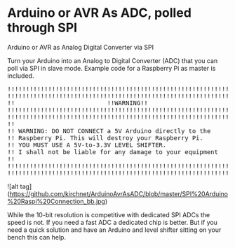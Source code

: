 # Arduino or AVR As ADC, polled through SPI
Arduino or AVR as Analog Digital Converter via SPI

Turn your Arduino into an Analog to Digital Converter (ADC) that you can poll via SPI in slave mode. Example code for a Raspberry Pi as master is included.

<pre>!!!!!!!!!!!!!!!!!!!!!!!!!!!!!!!!!!!!!!!!!!!!!!!!!!!!!!!!!!!!!!!!
!!!!!!!!!!!!!!!!!!!!!!!!!!!!!!!!!!!!!!!!!!!!!!!!!!!!!!!!!!!!!!!!
!!                         !!WARNING!!                        !!   
!!!!!!!!!!!!!!!!!!!!!!!!!!!!!!!!!!!!!!!!!!!!!!!!!!!!!!!!!!!!!!!!
!!!!!!!!!!!!!!!!!!!!!!!!!!!!!!!!!!!!!!!!!!!!!!!!!!!!!!!!!!!!!!!!
!!                                                            !!
!! WARNING: DO NOT CONNECT a 5V Arduino directly to the       !!
!! Raspberry Pi. This will destroy your Raspberry Pi.         !!
!! YOU MUST USE A 5V-to-3.3V LEVEL SHIFTER.                   !!
!! I shall not be liable for any damage to your equipment     !!
!!                                                            !!
!!!!!!!!!!!!!!!!!!!!!!!!!!!!!!!!!!!!!!!!!!!!!!!!!!!!!!!!!!!!!!!!
!!!!!!!!!!!!!!!!!!!!!!!!!!!!!!!!!!!!!!!!!!!!!!!!!!!!!!!!!!!!!!!!</pre>
![alt tag] (https://github.com/kirchnet/ArduinoAvrAsADC/blob/master/SPI%20Arduino%20Raspi%20Connection_bb.jpg)

While the 10-bit resolution is competitive with dedicated SPI ADCs the speed is not. If you need a fast ADC a dedicated chip is better. But if you need a quick solution and have an Arduino and level shifter sitting on your bench this can help.
